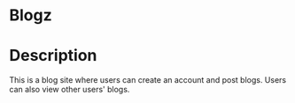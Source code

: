 # Blogz

# Description 
This is a blog site where users can create an account and post blogs. Users can also view other users' blogs.


